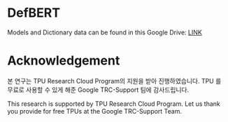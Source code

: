 # DefBERT



Models and Dictionary data can be found in this Google Drive: [LINK](https://drive.google.com/drive/folders/1vbJt6WYgOLz0O6qCiX4TOesmZR5WQPyc?usp=sharing)

# Acknowledgement
본 연구는 TPU Research Cloud Program의 지원을 받아 진행하였습니다. TPU 를 무료로 사용할 수 있게 해준 Google TRC-Support 팀에 감사드립니다.

This research is supported by TPU Research Cloud Program. Let us thank you provide for free TPUs at the Google TRC-Support Team.
